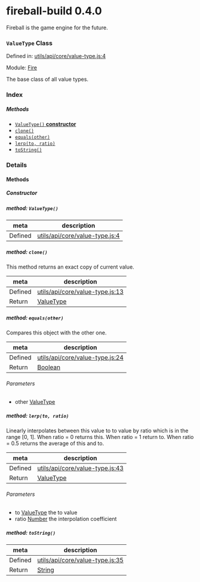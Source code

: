 
# fireball-build 0.4.0

Fireball is the game engine for the future.

### `ValueType` Class


Defined in: [utils/api/core/value-type.js:4](../files/utils/api/core/value-type.js.js)

Module: [Fire](../modules/Fire.md)




The base class of all value types.

### Index



##### Methods

  - [`ValueType()` **constructor**](#method-valuetype)
  - [`clone()`](#method-clone)
  - [`equals(other)`](#method-equalsother)
  - [`lerp(to, ratio)`](#method-lerpto-ratio)
  - [`toString()`](#method-tostring)





### Details




<!-- Method Block -->
#### Methods

##### Constructor

##### method: `ValueType()`



| meta | description |
|------|-------------|
| Defined | [utils/api/core/value-type.js:4](../files/utils_api_core_value-type.js.md#l4) |



##### method: `clone()`

This method returns an exact copy of current value.

| meta | description |
|------|-------------|
| Defined | [utils/api/core/value-type.js:13](../files/utils_api_core_value-type.js.md#l13) |
| Return 		 | <a href="../classes/ValueType.html" class="crosslink">ValueType</a> 



##### method: `equals(other)`

Compares this object with the other one.

| meta | description |
|------|-------------|
| Defined | [utils/api/core/value-type.js:24](../files/utils_api_core_value-type.js.md#l24) |
| Return 		 | <a href="https://developer.mozilla.org/en/JavaScript/Reference/Global_Objects/Boolean" class="crosslink external" target="_blank">Boolean</a> 

###### Parameters
- other <a href="../classes/ValueType.html" class="crosslink">ValueType</a>  


##### method: `lerp(to, ratio)`

Linearly interpolates between this value to to value by ratio which is in the range [0, 1].
When ratio = 0 returns this. When ratio = 1 return to. When ratio = 0.5 returns the average of this and to.

| meta | description |
|------|-------------|
| Defined | [utils/api/core/value-type.js:43](../files/utils_api_core_value-type.js.md#l43) |
| Return 		 | <a href="../classes/ValueType.html" class="crosslink">ValueType</a> 

###### Parameters
- to <a href="../classes/ValueType.html" class="crosslink">ValueType</a> the to value
- ratio <a href="https://developer.mozilla.org/en/JavaScript/Reference/Global_Objects/Number" class="crosslink external" target="_blank">Number</a> the interpolation coefficient


##### method: `toString()`



| meta | description |
|------|-------------|
| Defined | [utils/api/core/value-type.js:35](../files/utils_api_core_value-type.js.md#l35) |
| Return 		 | <a href="https://developer.mozilla.org/en/JavaScript/Reference/Global_Objects/String" class="crosslink external" target="_blank">String</a> 




